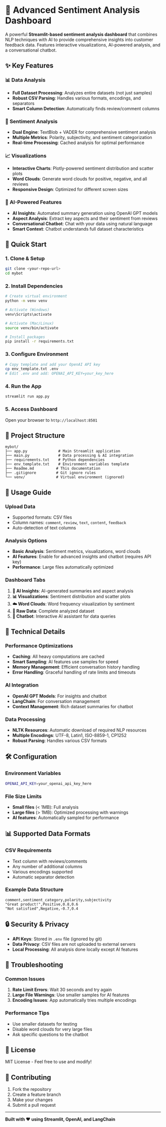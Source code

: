 # 🤖 Advanced Sentiment Analysis Dashboard

A powerful **Streamlit-based sentiment analysis dashboard** that combines NLP techniques with AI to provide comprehensive insights into customer feedback data. Features interactive visualizations, AI-powered analysis, and a conversational chatbot.

## ✨ Key Features

### 📊 **Data Analysis**
- **Full Dataset Processing**: Analyzes entire datasets (not just samples)
- **Robust CSV Parsing**: Handles various formats, encodings, and separators
- **Smart Column Detection**: Automatically finds review/comment columns

### 🧠 **Sentiment Analysis**
- **Dual Engine**: TextBlob + VADER for comprehensive sentiment analysis
- **Multiple Metrics**: Polarity, subjectivity, and sentiment categorization
- **Real-time Processing**: Cached analysis for optimal performance

### 📈 **Visualizations**
- **Interactive Charts**: Plotly-powered sentiment distribution and scatter plots
- **Word Clouds**: Generate word clouds for positive, negative, and all reviews
- **Responsive Design**: Optimized for different screen sizes

### 🤖 **AI-Powered Features**
- **AI Insights**: Automated summary generation using OpenAI GPT models
- **Aspect Analysis**: Extract key aspects and their sentiment from reviews
- **Conversational Chatbot**: Chat with your data using natural language
- **Smart Context**: Chatbot understands full dataset characteristics

## 🚀 Quick Start

### 1. **Clone & Setup**
```bash
git clone <your-repo-url>
cd mybot
```

### 2. **Install Dependencies**
```bash
# Create virtual environment
python -m venv venv

# Activate (Windows)
venv\Scripts\activate

# Activate (Mac/Linux)
source venv/bin/activate

# Install packages
pip install -r requirements.txt
```

### 3. **Configure Environment**
```bash
# Copy template and add your OpenAI API key
cp env_template.txt .env
# Edit .env and add: OPENAI_API_KEY=your_key_here
```

### 4. **Run the App**
```bash
streamlit run app.py
```

### 5. **Access Dashboard**
Open your browser to `http://localhost:8501`

## 📁 Project Structure

```
mybot/
├── app.py              # Main Streamlit application
├── main.py             # Data processing & AI integration
├── requirements.txt    # Python dependencies
├── env_template.txt    # Environment variables template
├── Readme.md          # This documentation
├── .gitignore         # Git ignore rules
└── venv/              # Virtual environment (ignored)
```

## 🎯 Usage Guide

### **Upload Data**
- Supported formats: CSV files
- Column names: `comment`, `review`, `text`, `content`, `feedback`
- Auto-detection of text columns

### **Analysis Options**
- **Basic Analysis**: Sentiment metrics, visualizations, word clouds
- **AI Features**: Enable for advanced insights and chatbot (requires API key)
- **Performance**: Large files automatically optimized

### **Dashboard Tabs**
1. **🤖 AI Insights**: AI-generated summaries and aspect analysis
2. **📊 Visualizations**: Sentiment distribution and scatter plots
3. **☁️ Word Clouds**: Word frequency visualization by sentiment
4. **📄 Raw Data**: Complete analyzed dataset
5. **💬 Chatbot**: Interactive AI assistant for data queries

## 🔧 Technical Details

### **Performance Optimizations**
- **Caching**: All heavy computations are cached
- **Smart Sampling**: AI features use samples for speed
- **Memory Management**: Efficient conversation history handling
- **Error Handling**: Graceful handling of rate limits and timeouts

### **AI Integration**
- **OpenAI GPT Models**: For insights and chatbot
- **LangChain**: For conversation management
- **Context Management**: Rich dataset summaries for chatbot

### **Data Processing**
- **NLTK Resources**: Automatic download of required NLP resources
- **Multiple Encodings**: UTF-8, Latin1, ISO-8859-1, CP1252
- **Robust Parsing**: Handles various CSV formats

## 🛠️ Configuration

### **Environment Variables**
```bash
OPENAI_API_KEY=your_openai_api_key_here
```

### **File Size Limits**
- **Small files** (< 1MB): Full analysis
- **Large files** (> 1MB): Optimized processing with warnings
- **AI features**: Automatically sampled for performance

## 📊 Supported Data Formats

### **CSV Requirements**
- Text column with reviews/comments
- Any number of additional columns
- Various encodings supported
- Automatic separator detection

### **Example Data Structure**
```csv
comment,sentiment_category,polarity,subjectivity
"Great product!",Positive,0.8,0.6
"Not satisfied",Negative,-0.7,0.4
```

## 🔒 Security & Privacy

- **API Keys**: Stored in `.env` file (ignored by git)
- **Data Privacy**: CSV files are not uploaded to external servers
- **Local Processing**: All analysis done locally except AI features

## 🐛 Troubleshooting

### **Common Issues**
1. **Rate Limit Errors**: Wait 30 seconds and try again
2. **Large File Warnings**: Use smaller samples for AI features
3. **Encoding Issues**: App automatically tries multiple encodings

### **Performance Tips**
- Use smaller datasets for testing
- Disable word clouds for very large files
- Ask specific questions to the chatbot

## 📝 License

MIT License - Feel free to use and modify!

## 🤝 Contributing

1. Fork the repository
2. Create a feature branch
3. Make your changes
4. Submit a pull request

---

**Built with ❤️ using Streamlit, OpenAI, and LangChain**
